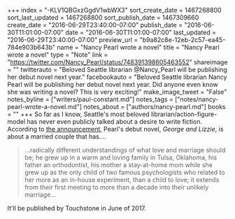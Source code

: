 +++
index = "-KLV1QBGxzGgdV1wbWX3"
sort_create_date = 1467268800
sort_last_updated = 1467268800
sort_publish_date = 1467309660
create_date = "2016-06-29T23:40:00-07:00"
publish_date = "2016-06-30T11:01:00-07:00"
date = "2016-06-30T11:01:00-07:00"
last_updated = "2016-06-29T23:40:00-07:00"
preview_url = "b9a82c8e-12eb-2c57-ea45-784e903b643b"
name = "Nancy Pearl wrote a novel"
title = "Nancy Pearl wrote a novel"
type = "Note"
link = "https://twitter.com/Nancy_Pearl/status/748391398605463552"
shareimage = ""
twitterauto = "Beloved Seattle librarian @Nancy_Pearl will be publishing her debut novel next year."
facebookauto = "Beloved Seattle librarian Nancy Pearl will be publishing her debut novel next year. Did anyone even know she was writing a novel? This is very exciting!"
make_image_tweet = "False"
notes_byline = ["writers/paul-constant.md"]
notes_tags = ["notes/nancy-pearl-wrote-a-novel.md"]
notes_about = ["authors/nancy-pearl.md"]
books = ""
+++
So far as I know, Seattle's most beloved librarian/action-figure-model has never even publicly talked about a desire to write fiction. According to [the announcement](http://www.victoriasanders.com/librarian-nancy-pearl-s-debut-novel-sold-to-touchstone), Pearl's debut novel, *George and Lizzie*, is about a married couple that has....

<blockquote>...radically different understandings of what love and marriage should be; he grew up in a warm and loving family in Tulsa, Oklahoma, his father an orthodontist, his mother a stay-at-home mom while she grew up as the only child of two famous psychologists who related to her more as an in-house experiment, than a child to love; it extends from their first meeting to more than a decade into their unlikely marriage...</blockquote>

It'll be published by Touchstone in June of 2017.